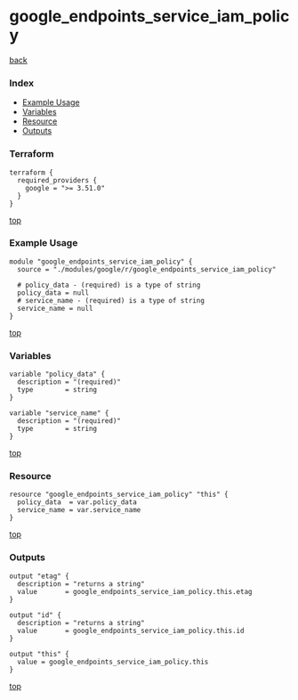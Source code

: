 # google_endpoints_service_iam_policy

[back](../google.md)

### Index

- [Example Usage](#example-usage)
- [Variables](#variables)
- [Resource](#resource)
- [Outputs](#outputs)

### Terraform

```hcl
terraform {
  required_providers {
    google = ">= 3.51.0"
  }
}
```

[top](#index)

### Example Usage

```hcl
module "google_endpoints_service_iam_policy" {
  source = "./modules/google/r/google_endpoints_service_iam_policy"

  # policy_data - (required) is a type of string
  policy_data = null
  # service_name - (required) is a type of string
  service_name = null
}
```

[top](#index)

### Variables

```hcl
variable "policy_data" {
  description = "(required)"
  type        = string
}

variable "service_name" {
  description = "(required)"
  type        = string
}
```

[top](#index)

### Resource

```hcl
resource "google_endpoints_service_iam_policy" "this" {
  policy_data  = var.policy_data
  service_name = var.service_name
}
```

[top](#index)

### Outputs

```hcl
output "etag" {
  description = "returns a string"
  value       = google_endpoints_service_iam_policy.this.etag
}

output "id" {
  description = "returns a string"
  value       = google_endpoints_service_iam_policy.this.id
}

output "this" {
  value = google_endpoints_service_iam_policy.this
}
```

[top](#index)